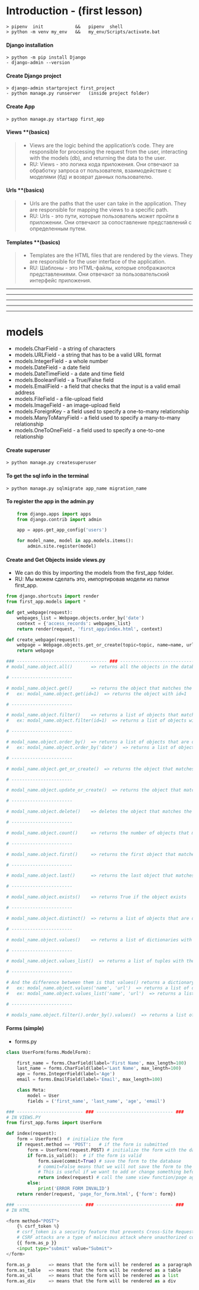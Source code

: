 # Introduction - (first lesson)
    > pipenv  init  	      &&   pipenv  shell
    > python -m venv my_env	  &&   my_env/Scripts/activate.bat
#### Django installation   
    > python -m pip install Django
    - django-admin --version
#### Create Django project   
    > django-admin startproject first_project
    - python manage.py runserver   (inside project folder)
#### Create App
    > python manage.py startapp first_app
#### Views       **(basics)
>- Views are the logic behind the application’s code. They are responsible for processing the request from the user, interacting with the models (db), and returning the data to the user.
>- RU: Views - это логика кода приложения. Они отвечают за обработку запроса от пользователя, взаимодействие с моделями (бд) и возврат данных пользователю. 
#### Urls        **(basics)
>- Urls are the paths that the user can take in the application. They are responsible for mapping the views to a specific path.
>- RU: Urls - это пути, которые пользователь может пройти в приложении. Они отвечают за сопоставление представлений с определенным путем.
#### Templates   **(basics)
>- Templates are the HTML files that are rendered by the views. They are responsible for the user interface of the application.
>- RU: Шаблоны - это HTML-файлы, которые отображаются представлениями. Они отвечают за пользовательский интерфейс приложения.


---
---
---
---
---

# models 
- models.CharField      - a string of characters
- models.URLField       - a string that has to be a valid URL format
- models.IntegerField   - a whole number
- models.DateField      - a date field
- models.DateTimeField  - a date and time field
- models.BooleanField   - a True/False field
- models.EmailField     - a field that checks that the input is a valid email address
- models.FileField      - a file-upload field
- models.ImageField     - an image-upload field
- models.ForeignKey     - a field used to specify a one-to-many relationship
- models.ManyToManyField - a field used to specify a many-to-many relationship
- models.OneToOneField  - a field used to specify a one-to-one relationship

#### Create superuser
    > python manage.py createsuperuser

#### To get the sql info in the terminal
    > python manage.py sqlmigrate app_name migration_name

#### To register the app in the admin.py
```python
    from django.apps import apps
    from django.contrib import admin

    app = apps.get_app_config('users')

    for model_name, model in app.models.items():
        admin.site.register(model)
```

#### Create and Get Objects inside views.py
- We can do this by importing the models from the first_app folder.
- RU: Мы можем сделать это, импортировав модели из папки first_app.
```python
from django.shortcuts import render
from first_app.models import *

def get_webpage(request):
    webpages_list = Webpage.objects.order_by('date')
    context = {'access_records': webpages_list}
    return render(request, 'first_app/index.html', context)

def create_webpage(request):
    webpage = Webpage.objects.get_or_create(topic=topic, name=name, url=url)[0]
    return webpage

### ---------------------------------- ### ---------------------------------- ###
# modal_name.object.all()       => returns all the objects in the database

# -----------------------

# modal_name.object.get()       => returns the object that matches the query
#   ex: modal_name.object.get(id=1)  => returns the object with id=1

# -----------------------

# modal_name.object.filter()    => returns a list of objects that match the query
#   ex: modal_name.object.filter(id=1)  => returns a list of objects with id=1

# -----------------------

# modal_name.object.order_by()  => returns a list of objects that are ordered by the query
#   ex: modal_name.object.order_by('date')  => returns a list of objects that are ordered by the date

# -----------------------

# modal_name.object.get_or_create()  => returns the object that matches the query, if it doesn’t exist it creates it

# -----------------------

# modal_name.object.update_or_create()  => returns the object that matches the query, if it doesn’t exist it creates it

# -----------------------

# modal_name.object.delete()    => deletes the object that matches the query

# -----------------------

# modal_name.object.count()     => returns the number of objects that match the query

# -----------------------

# modal_name.object.first()     => returns the first object that matches the query

# -----------------------

# modal_name.object.last()      => returns the last object that matches the query

# -----------------------

# modal_name.object.exists()    => returns True if the object exists

# -----------------------

# modal_name.object.distinct()  => returns a list of objects that are distinct

# -----------------------

# modal_name.object.values()    => returns a list of dictionaries with the values of the objects

# -----------------------

# modal_name.object.values_list()  => returns a list of tuples with the values of the objects

# -----------------------

# And the difference between them is that values() returns a dictionary and values_list() returns a tuple.
#   ex: modal_name.object.values('name', 'url')  => returns a list of dictionaries with the name and url of the objects
#   ex: modal_name.object.values_list('name', 'url')  => returns a list of tuples with the name and url of the objects

# -----------------------

# modals_name.object.filter().order_by().values()  => returns a list of dictionaries with the values of the objects that match the query and are ordered by the query
```

#### Forms (simple)
- forms.py
```python
class UserForm(forms.ModelForm):

    first_name = forms.CharField(label='First Name', max_length=100)
    last_name = forms.CharField(label='Last Name', max_length=100)
    age = forms.IntegerField(label='Age')
    email = forms.EmailField(label='Email', max_length=100)

    class Meta:
        model = User
        fields = ('first_name', 'last_name', 'age', 'email')

### ------------------------- ### ----------------------------- ###
# IN VIEWS.PY
from first_app.forms import UserForm

def index(request):
    form = UserForm()  # initialize the form
    if request.method == 'POST':   # if the form is submitted
        form = UserForm(request.POST) # initialize the form with the data from the request
        if form.is_valid():  # if the form is valid
            form.save(commit=True) # save the form to the database
            # commit=False means that we will not save the form to the database yet.
            # This is useful if we want to add or change something before saving it.
            return index(request) # call the same view function/page again
        else:
            print('ERROR FORM INVALID')
    return render(request, 'page_for_form.html', {'form': form})

### ------------------------- ### ----------------------------- ###
# IN HTML

<form method="POST">
    {% csrf_token %}
    # csrf_token is a security feature that prevents Cross-Site Request Forgery (CSRF) attacks.
    # CSRF attacks are a type of malicious attack where unauthorized commands are performed on behalf of an authenticated user.
    {{ form.as_p }}
    <input type="submit" value="Submit">
</form>

form.as_p       => means that the form will be rendered as a paragraph
form.as_table   => means that the form will be rendered as a table
form.as_ul      => means that the form will be rendered as a list
form.as_div     => means that the form will be rendered as a div
```